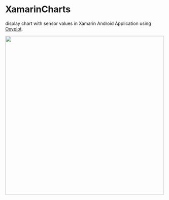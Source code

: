 # XamarinCharts
display chart with sensor values in Xamarin Android Application using <a href="https://oxyplot.github.io/">Oxyplot</a>.

<img src="https://i.ibb.co/m4Dx7jJ/Screenshot-20191128-112438-All-Smart-1.jpg" height="500px">
